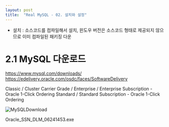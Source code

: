 ```yaml
---
layout: post
title:  "Real MySQL - 02. 설치와 설정"
---
```


- 설치 : 소스코드를 컴파일해서 설치, 윈도우 버전은 소스코드 형태로 제공되지 않으므로 이미 컴파일된 패키징 다운

# 2.1 MySQL 다운로드
https://www.mysql.com/downloads/
https://edelivery.oracle.com/osdc/faces/SoftwareDelivery

Classic / Cluster Carrier Grade / Enterprise / Enterprise Subscription - Oracle 1-Click Ordering
Standard / Standard Subscription - Oracle 1-Click Ordering

![MySQLDownload](https://user-images.githubusercontent.com/86064022/123284432-36941200-d547-11eb-8f3a-3198ae9b2f45.png)

Oracle_SSN_DLM_06241453.exe

